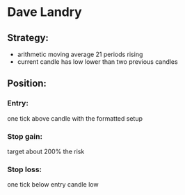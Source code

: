 # Dave Landry

## Strategy:
- arithmetic moving average 21 periods rising 
- current candle has low lower than two previous candles

## Position:

### Entry: 
one tick above candle with the formatted setup

### Stop gain:
target about 200% the risk

### Stop loss:
one tick below entry candle low
